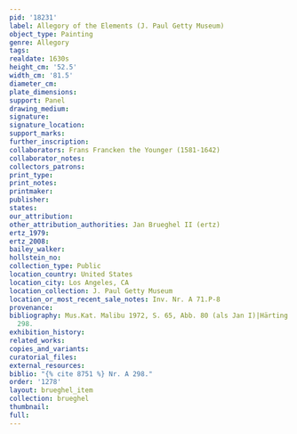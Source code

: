 ```yaml
---
pid: '18231'
label: Allegory of the Elements (J. Paul Getty Museum)
object_type: Painting
genre: Allegory
tags: 
realdate: 1630s
height_cm: '52.5'
width_cm: '81.5'
diameter_cm: 
plate_dimensions: 
support: Panel
drawing_medium: 
signature: 
signature_location: 
support_marks: 
further_inscription: 
collaborators: Frans Francken the Younger (1581-1642)
collaborator_notes: 
collectors_patrons: 
print_type: 
print_notes: 
printmaker: 
publisher: 
states: 
our_attribution: 
other_attribution_authorities: Jan Brueghel II (ertz)
ertz_1979: 
ertz_2008: 
bailey_walker: 
hollstein_no: 
collection_type: Public
location_country: United States
location_city: Los Angeles, CA
location_collection: J. Paul Getty Museum
location_or_most_recent_sale_notes: Inv. Nr. A 71.P-8
provenance: 
bibliography: Mus.Kat. Malibu 1972, S. 65, Abb. 80 (als Jan I)|Härting 1983, Nr. A
  298.
exhibition_history: 
related_works: 
copies_and_variants: 
curatorial_files: 
external_resources: 
biblio: "{% cite 8751 %} Nr. A 298."
order: '1278'
layout: brueghel_item
collection: brueghel
thumbnail: 
full: 
---
```

